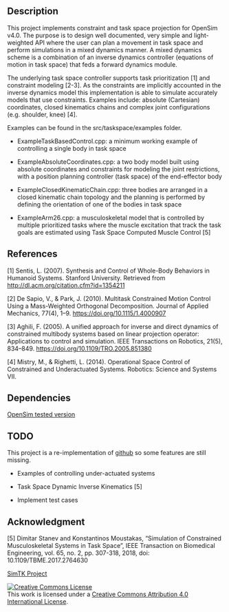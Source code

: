 Description
---

This project implements constraint and task space projection for OpenSim v4.0.
The purpose is to design well documented, very simple and light-weighted API
where the user can plan a movement in task space and perform simulations in a
mixed dynamics manner. A mixed dynamics scheme is a combination of an inverse
dynamics controller (equations of motion in task space) that feds a forward
dynamics module.

The underlying task space controller supports task prioritization [1] and
constraint modeling [2-3]. As the constraints are implicitly accounted in the
inverse dynamics model this implementation is able to simulate accurately models
that use constraints. Examples include: absolute (Cartesian) coordinates, closed
kinematics chains and complex joint configurations (e.g.  shoulder, knee) [4].

Examples can be found in the src/taskspace/examples folder.

- ExampleTaskBasedControl.cpp: a minimum working example of controlling a single
  body in task space

- ExampleAbsoluteCoordinates.cpp: a two body model built using absolute
  coordinates and constraints for modeling the joint restrictions, with a
  position planning controller (task space) of the end-effector body

- ExampleClosedKinematicChain.cpp: three bodies are arranged in a closed
  kinematic chain topology and the planning is performed by defining the
  orientation of one of the bodies in task space

- ExampleArm26.cpp: a musculoskeletal model that is controlled by multiple
  prioritized tasks where the muscle excitation that track the task goals are
  estimated using Task Space Computed Muscle Control [5]

References
---

[1] Sentis, L. (2007). Synthesis and Control of Whole-Body Behaviors in
    Humanoid Systems. Stanford University. Retrieved from
    http://dl.acm.org/citation.cfm?id=1354211

[2] De Sapio, V., & Park, J. (2010). Multitask Constrained Motion Control Using
    a Mass-Weighted Orthogonal Decomposition. Journal of Applied Mechanics,
    77(4), 1–9. https://doi.org/10.1115/1.4000907

[3] Aghili, F. (2005). A unified approach for inverse and direct dynamics of
    constrained multibody systems based on linear projection operator:
    Applications to control and simulation. IEEE Transactions on Robotics,
    21(5), 834–849. https://doi.org/10.1109/TRO.2005.851380

[4] Mistry, M., & Righetti, L. (2014). Operational Space Control of Constrained
    and Underactuated Systems. Robotics: Science and Systems VII.

Dependencies
---

[OpenSim tested version](https://github.com/mitkof6/opensim-core/tree/stable_2)

TODO
---

This project is a re-implementation of
[github](https://github.com/mitkof6/opensim-task-space) so some features are
still missing.

- Examples of controlling under-actuated systems

- Task Space Dynamic Inverse Kinematics [5]

- Implement test cases

Acknowledgment
---

[5] Dimitar Stanev and Konstantinos Moustakas, “Simulation of Constrained
Musculoskeletal Systems in Task Space”, IEEE Transaction on Biomedical
Engineering, vol. 65, no. 2, pp. 307-318, 2018, doi: 10.1109/TBME.2017.2764630

[SimTK Project](https://simtk.org/projects/task-space)

<a rel="license" href="http://creativecommons.org/licenses/by/4.0/"><img
alt="Creative Commons License" style="border-width:0"
src="https://i.creativecommons.org/l/by/4.0/88x31.png" /></a><br />This work is
licensed under a <a rel="license"
href="http://creativecommons.org/licenses/by/4.0/">Creative Commons Attribution
4.0 International License</a>.
